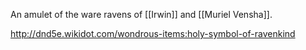 An amulet of the ware ravens of [[Irwin]] and [[Muriel Vensha]].


http://dnd5e.wikidot.com/wondrous-items:holy-symbol-of-ravenkind